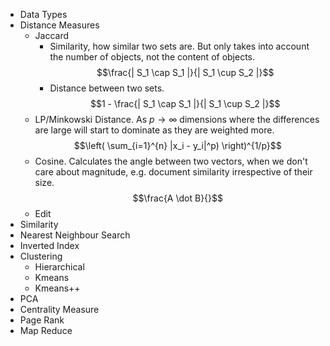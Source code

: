 - Data Types
- Distance Measures
	- Jaccard
		- Similarity, how similar two sets are. But only takes into account the number of objects, not the content of objects. $$\frac{| S_1 \cap S_1 |}{| S_1 \cup S_2 |}$$
		- Distance between two sets. $$1 - \frac{| S_1 \cap S_1 |}{| S_1 \cup S_2 |}$$
	- LP/Minkowski Distance. As $p \to \infty$ dimensions where the differences are large will start to dominate as they are weighted more. $$\left( \sum_{i=1}^{n} |x_i - y_i|^p) \right)^{1/p}$$
	- Cosine. Calculates the angle between two vectors, when we don't care about magnitude, e.g. document similarity irrespective of their size. $$\frac{A \dot B}{}$$
	- Edit
- Similarity
- Nearest Neighbour Search
- Inverted Index
- Clustering
	- Hierarchical
	- Kmeans
	- Kmeans++
- PCA
- Centrality Measure
- Page Rank
- Map Reduce